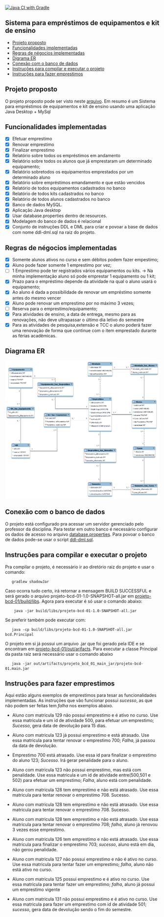 [![Java CI with Gradle](https://github.com/renaner123/BCD29008-Projeto1/actions/workflows/gradle.yml/badge.svg?branch=main)](https://github.com/renaner123/BCD29008-Projeto1/actions/workflows/gradle.yml)

## Sistema para empréstimos de equipamentos e kit de ensino

<!--ts-->
   * [Projeto proposto](#Projeto-proposto-e-solução)
   * [Funcionalidades implementadas](#Funcionalidades-implementadas) 
   * [Regras de négocios implementadas](#Regras-de-négocios-implementadas)
   * [Digrama ER](#Diagrama-ER)
   * [Conexão com o banco de dados](#Conexão-com-o-banco-de-dados)
   * [Instruções para compilar e executar o projeto](#Instruções-para-compilar-e-executar-o-projeto)
   * [Instruções para fazer emprestimos](#Instruções-para-fazer-emprestimos)


<!--te-->

## Projeto proposto

O projeto proposto pode ser visto neste [arquivo](img/projeto1.pdf). Em resumo é um Sistema para empréstimos de equipamentos e kit de ensino usando uma aplicação Java Desktop + MySql

## Funcionalidades implementadas

- [x] Efetuar emprestimo
- [x] Renovar emprestimo
- [x] Finalizar emprestimo
- [x] Relatório sobre todos os empréstimos em andamento
- [x] Relatório sobre todos os alunos que já emprestaram um determinado equipamento;
- [x] Relatório sobretodos os equipamentos emprestados por um determinado aluno
- [x] Relatório sobre empréstimos emandamento e que estão vencidos
- [x] Relatório de todos equipamentos cadastrados no banco
- [x] Relatório de todos kits cadastrados no banco
- [x] Relatório de todos alunos cadastrados no banco
- [x] Banco de dados MySQL.
- [x] Aplicação Java desktop
- [x] Usar database.properties dentro de resources. 
- [x] Modelagem do banco de dados é relacional
- [x] Conjunto de instruções DDL e DML para criar e povoar a base de dados com nome ddl-dml.sql na raiz do projeto.

## Regras de négocios implementadas
- [x] Somente alunos ativos no curso e sem débitos podem fazer empestimo;
- [x] Aluno pode fazer somente 1 emprestimo por vez;
- [ ] 1 Emprestimo pode ter registrados vários equipamentos ou kits. -> Na minha implementação aluno só pode emprestar 1 equipamento ou 1 kit;
- [x] Prazo para o empréstimo depende da atividade na qual o aluno usará o equipamento;
- [x] Ao aluno é dada a possibilidade de renovar um empréstimo somente antes do mesmo vencer
- [x] Aluno pode renovar um emprestimo por no máximo 3 vezes;
- [ ] Reserva para o emprestimo/equipamento;
- [x] Para atividades de ensino, a data de entrega, mesmo para as renovações, não deve ultrapassar o último dia letivo do semestre
- [x] Para as atividades de pesquisa,extensão e TCC o aluno poderá fazer uma renovação de forma que continue com o item emprestado durante as férias acadêmicas.

## Diagrama ER

<div style="text-align:center">
   <img src="modelagem.png" />
</div>

## Conexão com o banco de dados

O projeto está configurado pra acessar um servidor gerenciado pelo professor da disciplina. Para testar em outro banco é necessário configurar os dados de acesso no arquivo [database.properties](projeto-bcd-01/src/main/resources/). Para povoar o banco de dados pode-se usar o script [ddl-dml.sql](ddl-dml.sql).


## Instruções para compilar e executar o projeto

Pra compilar o projeto, é necessário ir ao diretório raiz do projeto e usar o comando:

```
   gradlew shadowJar
```
Caso ocorra tudo certo, irá retornar a mensagem BUILD SUCCESSFUL e será gerado o arquivo projeto-bcd-01-1.0-SNAPSHOT-all.jar em [projeto-bcd-01/build/libs](projeto-bcd-01/build/libs). Agora para executar é só usar o comando abaixo:

```shell
    java -jar build/libs/projeto-bcd-01-1.0-SNAPSHOT-all.jar
```
Se preferir também pode executar com:

```shell
   java -cp build/libs/projeto-bcd-01-1.0-SNAPSHOT-all.jar bcd.Principal
```

O projeto em si já possui um arquivo .jar que foi gerado pela IDE e se encontram em [projeto-bcd-01/out/arifacts](projeto-bcd-01/out/artifacts). 
Para executar a classe Principal da pasta raiz será necessário usar o comando abaixo 

```shell
   java -jar out/artifacts/projeto_bcd_01_main_jar/projeto-bcd-01.main.jar
```


## Instruções para fazer emprestimos

Aqui estão alguns exemplos de emprestimos para tesar as funcionalidades implementadas. As instruções que vão funcionar possui *sucesso*, as que não podem ser feitas tem *falha* nos exemplos abaixo.


* Aluno com matricula 129 não possui emprestimo e é ativo no curso. Use essa matricula e um id de atividade 500, para efetuar um emprestimo; *Sucesso*, gera data de devolução para 15 dias.
  
* Aluno com matricula 123 já possui emprestimo e está atrasado. Use essa matricula para tentar renovar o emprestimo 700; *Falha*, já passou da data de devolução.

* Emprestimo 700 está atrasado. Use essa id para finalizar o emprestimo do aluno 123; *Sucesso*. Irá gerar penalidade para o aluno.

* Aluno com matricula 123 não possui emprestimo, mas está com penalidade. Use essa matricula e um id de atividade entre(500,501 e 502) para efetuar um emprestimo; *Falha*, aluno está com penalidade.

* Aluno com matricula 128 tem emprestimo e não está atrasado. Use essa matricula para tentar renovar o emprestimo 708. Sucesso.

* Aluno com matricula 128 tem emprestimo e não está atrasado. Use essa matricula para tentar renovar o emprestimo 708. Sucesso.

* Aluno com matricula 128 tem emprestimo e não está atrasado. Use essa matricula para tentar renovar o emprestimo 708; *falha*, aluno já renovou 3 vezes esse emprestimo.

* Aluno com matricula 126 tem emprestimo e não está atrasado. Use essa matricula para finalizar o emprestimo 703; *sucesso*, aluno está em dia, não gerou penalidade.

* Aluno com matricula 127 não possui emprestimo e não é ativo no curso. Use essa matricula para tentar fazer um emprestimo; *falha*, aluno não está ativo no curso.

* Aluno com matricula 125 possui emprestimo e é ativo no curso. Use essa matricula para tentar fazer um emprestimo; *falha*, aluno já possui um emprestimo vigente

* Aluno com matricula 131 não possui emprestimo e é ativo no curso. Use essa matricula para fazer um emprestimo com id de atividade 501; *sucesso*, gera data de devolução sendo o fim do semestre.


